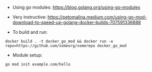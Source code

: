 - Using go modules: https://blog.golang.org/using-go-modules
- Very instructive: https://petomalina.medium.com/using-go-mod-download-to-speed-up-golang-docker-builds-707591336888

- To build and run:
```shell
docker build . -t docker_go_mod && docker run -e repo=https://github.com/someorg/somerepo docker_go_mod
```

- Module setup:
```shell
go mod init example.com/hello
```